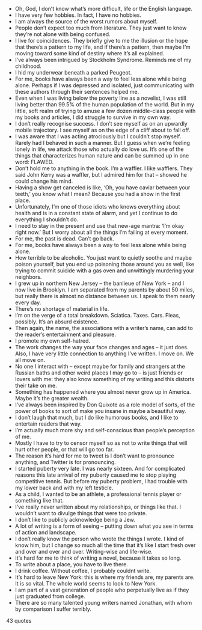  - Oh, God, I don’t know what’s more difficult, life or the English language.
 - I have very few hobbies. In fact, I have no hobbies.
 - I am always the source of the worst rumors about myself.
 - People don’t expect too much from literature. They just want to know they’re not alone with being confused.
 - I live for coincidences. They briefly give to me the illusion or the hope that there’s a pattern to my life, and if there’s a pattern, then maybe I’m moving toward some kind of destiny where it’s all explained.
 - I’ve always been intrigued by Stockholm Syndrome. Reminds me of my childhood.
 - I hid my underwear beneath a parked Peugeot.
 - For me, books have always been a way to feel less alone while being alone. Perhaps if I was depressed and isolated, just communicating with these authors through their sentences helped me.
 - Even when I was living below the poverty line as a novelist, I was still living better than 99.5% of the human population of the world. But in my little, soft realm of trying to amuse a few dozen middle-class people with my books and articles, I did struggle to survive in my own way.
 - I don’t really recognise success. I don’t see myself as on an upwardly mobile trajectory. I see myself as on the edge of a cliff about to fall off.
 - I was aware that I was acting atrociously but I couldn’t stop myself. Rarely had I behaved in such a manner. But I guess when we’re feeling lonely in life, we attack those who actually do love us. It’s one of the things that characterizes human nature and can be summed up in one word: FLAWED.
 - Don’t hold me to anything in the book. I’m a waffler. I like wafflers. They said John Kerry was a waffler, but I admired him for that – showed he could change his mind.
 - Having a show get canceled is like, ‘Oh, you have caviar between your teeth,’ you know what I mean? Because you had a show in the first place.
 - Unfortunately, I’m one of those idiots who knows everything about health and is in a constant state of alarm, and yet I continue to do everything I shouldn’t do.
 - I need to stay in the present and use that new-age mantra: ‘I’m okay right now.’ But I worry about all the things I’m failing at every moment.
 - For me, the past is dead. Can’t go back.
 - For me, books have always been a way to feel less alone while being alone.
 - How terrible to be alcoholic. You just want to quietly soothe and maybe poison yourself, but you end up poisoning those around you as well, like trying to commit suicide with a gas oven and unwittingly murdering your neighbors.
 - I grew up in northern New Jersey – the banlieue of New York – and I now live in Brooklyn. I am separated from my parents by about 50 miles, but really there is almost no distance between us. I speak to them nearly every day.
 - There’s no shortage of material in life.
 - I’m on the verge of a total breakdown. Sciatica. Taxes. Cars. Fleas, possibly. It’s an absurd existence.
 - Then again, the name, the associations with a writer’s name, can add to the reader’s entertainment and pleasure.
 - I promote my own self-hatred.
 - The work changes the way your face changes and ages – it just does. Also, I have very little connection to anything I’ve written. I move on. We all move on.
 - No one I interact with – except maybe for family and strangers at the Russian baths and other weird places I may go to – is just friends or lovers with me: they also know something of my writing and this distorts their take on me.
 - Something has happened where you almost never grow up in America. Maybe it’s the greater wealth.
 - I’ve always been inspired by Don Quixote as a role model of sorts, of the power of books to sort of make you insane in maybe a beautiful way.
 - I don’t laugh that much, but I do like humorous books, and I like to entertain readers that way.
 - I’m actually much more shy and self-conscious than people’s perception of me.
 - Mostly I have to try to censor myself so as not to write things that will hurt other people, or that will go too far.
 - The reason it’s hard for me to tweet is I don’t want to pronounce anything, and Twitter is for pronouncing.
 - I started puberty very late. I was nearly sixteen. And for complicated reasons this late arrival of my puberty caused me to stop playing competitive tennis. But before my puberty problem, I had trouble with my lower back and with my left testicle.
 - As a child, I wanted to be an athlete, a professional tennis player or something like that.
 - I’ve really never written about my relationships, or things like that. I wouldn’t want to divulge things that were too private.
 - I don’t like to publicly acknowledge being a Jew.
 - A lot of writing is a form of seeing – putting down what you see in terms of action and landscape.
 - I don’t really know the person who wrote the things I wrote. I kind of know him, but I change so much all the time that it’s like I start fresh over and over and over and over. Writing-wise and life-wise.
 - It’s hard for me to think of writing a novel, because it takes so long.
 - To write about a place, you have to live there.
 - I drink coffee. Without coffee, I probably couldnt write.
 - It’s hard to leave New York: this is where my friends are, my parents are. It is so vital. The whole world seems to look to New York.
 - I am part of a vast generation of people who perpetually live as if they just graduated from college.
 - There are so many talented young writers named Jonathan, with whom by comparison I suffer terribly.

43 quotes